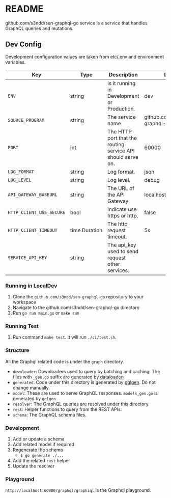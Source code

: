 # README #

github.com/s3ndd/sen-graphql-go service is a service that handles GraphQL queries and mutations.

## Dev Config
Development configuration values are taken from etc/.env and environment variables.

| Key  | Type          | Description                                                 | Default          |
| ------------- |---------------|-------------------------------------------------------------|------------------|
| `ENV` | string        | Is it running in Development or Production.                 | dev              |
| `SOURCE_PROGRAM` | string        | The service name                                            | github.com/s3ndd/sen-graphql-go |
| `PORT` | int           | The HTTP port that the routing service API should serve on. | 60000            | 
| `LOG_FORMAT` | string        | Log format.                                                 | json             | 
| `LOG_LEVEL` | string        | Log level.                                                  | debug            |  
| `API_GATEWAY_BASEURL` | string        | The URL of the API Gateway.                                 | localhost:36000  | 
| `HTTP_CLIENT_USE_SECURE` | bool          | Indicate use https or http.                                 | false            | 
| `HTTP_CLIENT_TIMEOUT` | time.Duration | The http request timeout.                                   | 5s               | 
| `SERVICE_API_KEY` | string        | The api_key used to send request other services.            |           | 

### Running in LocalDev
1. Clone the `github.com/s3ndd/sen-graphql-go` repository to your workspace
2. Navigate to the github.com/s3ndd/sen-graphql-go directory
3. Run `go run main.go` or `make run`

### Running Test
1. Run command `make test`. It will run `./ci/test.sh`.


### Structure
All the Graphql related code is under the `graph` directory.
- `downloader`: Downloaders used to query by batching and caching. The files with `_gen.go` suffix are generated by [dataloaden](https://github.com/vektah/dataloaden)
- `generated`: Code under this directory is generated by [gqlgen](https://github.com/99designs/gqlgen). Do not change manually.
- `model`: These are used to serve GraphQL responses. `models_gen.go` is generated by `gqlgen`
- `resolver`: The GraphQL queries are resolved under this directory.
- `rest`: Helper functions to query from the REST APIs.
- `schema`: The GraphQL schema files.

### Development
1. Add or update a schema
2. Add related model if required
3. Regenerate the schema
   - `$ go generate ./...`
4. Add the related `rest` helper
5. Update the resolver

### Playground
`http://localhost:60000/graphql/graphiql` is the Graphql playground.

